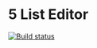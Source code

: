 # 5 List Editor
[![Build status](https://ci.appveyor.com/api/projects/status/ibr0bvugmqt3b7yg?svg=true)](https://ci.appveyor.com/project/igrkirillov/lesson-popovers)
